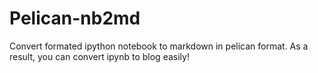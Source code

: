 # Pelican-nb2md
Convert formated ipython notebook to markdown in pelican format. As a result, you can convert ipynb to blog easily!